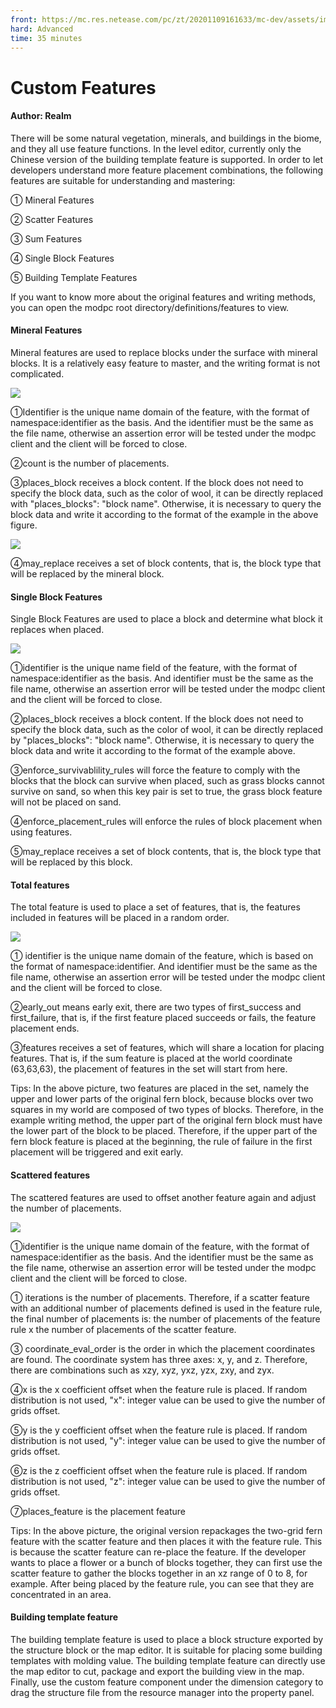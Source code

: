 ```yaml
--- 
front: https://mc.res.netease.com/pc/zt/20201109161633/mc-dev/assets/img/3_5.08de570e.jpg 
hard: Advanced 
time: 35 minutes 
--- 
```

# Custom Features 



#### Author: Realm 



There will be some natural vegetation, minerals, and buildings in the biome, and they all use feature functions. In the level editor, currently only the Chinese version of the building template feature is supported. In order to let developers understand more feature placement combinations, the following features are suitable for understanding and mastering: 

① Mineral Features 

② Scatter Features 

③ Sum Features 

④ Single Block Features 

⑤ Building Template Features 

If you want to know more about the original features and writing methods, you can open the modpc root directory/definitions/features to view. 



#### Mineral Features 

Mineral features are used to replace blocks under the surface with mineral blocks. It is a relatively easy feature to master, and the writing format is not complicated. 

![](./images/3_5.jpg) 

①Identifier is the unique name domain of the feature, with the format of namespace:identifier as the basis. And the identifier must be the same as the file name, otherwise an assertion error will be tested under the modpc client and the client will be forced to close. 

②count is the number of placements. 

③places_block receives a block content. If the block does not need to specify the block data, such as the color of wool, it can be directly replaced with "places_blocks": "block name". Otherwise, it is necessary to query the block data and write it according to the format of the example in the above figure. 

![](./images/3_6.jpg) 

④may_replace receives a set of block contents, that is, the block type that will be replaced by the mineral block. 




#### Single Block Features 

Single Block Features are used to place a block and determine what block it replaces when placed. 

![](./images/3_7.jpg) 

①identifier is the unique name field of the feature, with the format of namespace:identifier as the basis. And identifier must be the same as the file name, otherwise an assertion error will be tested under the modpc client and the client will be forced to close. 

②places_block receives a block content. If the block does not need to specify the block data, such as the color of wool, it can be directly replaced by "places_blocks": "block name". Otherwise, it is necessary to query the block data and write it according to the format of the example above. 

③enforce_survivablility_rules will force the feature to comply with the blocks that the block can survive when placed, such as grass blocks cannot survive on sand, so when this key pair is set to true, the grass block feature will not be placed on sand. 

④enforce_placement_rules will enforce the rules of block placement when using features. 

⑤may_replace receives a set of block contents, that is, the block type that will be replaced by this block. 



#### Total features 

The total feature is used to place a set of features, that is, the features included in features will be placed in a random order. 

![](./images/3_8.jpg) 

① identifier is the unique name domain of the feature, which is based on the format of namespace:identifier. And identifier must be the same as the file name, otherwise an assertion error will be tested under the modpc client and the client will be forced to close. 

②early_out means early exit, there are two types of first_success and first_failure, that is, if the first feature placed succeeds or fails, the feature placement ends. 

③features receives a set of features, which will share a location for placing features. That is, if the sum feature is placed at the world coordinate (63,63,63), the placement of features in the set will start from here. 

Tips: In the above picture, two features are placed in the set, namely the upper and lower parts of the original fern block, because blocks over two squares in my world are composed of two types of blocks. Therefore, in the example writing method, the upper part of the original fern block must have the lower part of the block to be placed. Therefore, if the upper part of the fern block feature is placed at the beginning, the rule of failure in the first placement will be triggered and exit early. 



#### Scattered features 

The scattered features are used to offset another feature again and adjust the number of placements. 

![](./images/3_9.jpg) 

①identifier is the unique name domain of the feature, with the format of namespace:identifier as the basis. And the identifier must be the same as the file name, otherwise an assertion error will be tested under the modpc client and the client will be forced to close. 


① iterations is the number of placements. Therefore, if a scatter feature with an additional number of placements defined is used in the feature rule, the final number of placements is: the number of placements of the feature rule x the number of placements of the scatter feature. 

③ coordinate_eval_order is the order in which the placement coordinates are found. The coordinate system has three axes: x, y, and z. Therefore, there are combinations such as xzy, xyz, yxz, yzx, zxy, and zyx. 

④x is the x coefficient offset when the feature rule is placed. If random distribution is not used, "x": integer value can be used to give the number of grids offset. 

⑤y is the y coefficient offset when the feature rule is placed. If random distribution is not used, "y": integer value can be used to give the number of grids offset. 

⑥z is the z coefficient offset when the feature rule is placed. If random distribution is not used, "z": integer value can be used to give the number of grids offset. 

⑦places_feature is the placement feature 

Tips: In the above picture, the original version repackages the two-grid fern feature with the scatter feature and then places it with the feature rule. This is because the scatter feature can re-place the feature. If the developer wants to place a flower or a bunch of blocks together, they can first use the scatter feature to gather the blocks together in an xz range of 0 to 8, for example. After being placed by the feature rule, you can see that they are concentrated in an area. 



#### Building template feature 

The building template feature is used to place a block structure exported by the structure block or the map editor. It is suitable for placing some building templates with molding value. The building template feature can directly use the map editor to cut, package and export the building view in the map. Finally, use the custom feature component under the dimension category to drag the structure file from the resource manager into the property panel.